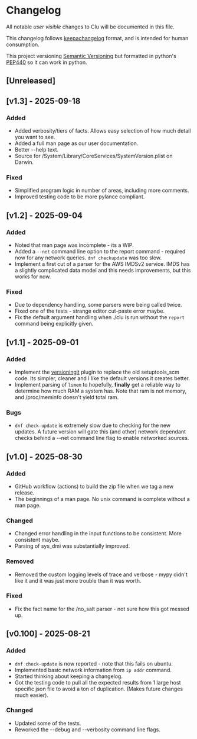 # Changelog

All notable *user visible* changes to Clu will be documented in this file.

This changelog follows [keepachangelog](https://keepachangelog.com/en/1.0.0/) format, and is intended
for human consumption.

This project versioning [Semantic Versioning](https://semver.org) but formatted in python's
[PEP440](https://peps.python.org/pep-0440/) so it can work in python.

<!-- Added Changed Removed Fixed Bugs --- Please leave this comment before unreleased section.-->

## [Unreleased]

## [v1.3] - 2025-09-18

### Added

- Added verbosity/tiers of facts. Allows easy selection of how much detail you want to see.
- Added a full man page as our user documentation.
- Better --help text.
- Source for /System/Library/CoreServices/SystemVersion.plist on Darwin.

### Fixed

- Simplified program logic in number of areas, including more comments.
- Improved testing code to be more pylance compliant.


## [v1.2] - 2025-09-04

### Added

- Noted that man page was incomplete - its a WIP.
- Added a `--net` command line option to the report command - required now for any network queries.
  `dnf checkupdate` was too slow.
- Implement a first cut of a parser for the AWS IMDSv2 service.
  IMDS has a slightly complicated data model and this needs improvements, but this works for now.

### Fixed

- Due to dependency handling, some parsers were being called twice.
- Fixed one of the tests - strange editor cut-paste error maybe.
- Fix the default argument handling when ./clu is run without the `report` command being explicitly
  given.


## [v1.1] - 2025-09-01

### Added

- Implement the [versioningit](https://github.com/jwodder/versioningit) plugin to replace the old
  setuptools_scm code. Its simpler, cleaner and I like the default versions it creates better.
- Implement parsing of `lsmem` to hopefully, **finally** get a reliable way to determine how much RAM
  a system has. Note that ram is not memory, and /proc/meminfo doesn't yield total ram.

### Bugs

- `dnf check-update` is extremely slow due to checking for the new updates. A future version will gate
  this (and other) network dependant checks behind a --net command line flag to enable networked sources.


## [v1.0] - 2025-08-30

### Added

- GitHub workflow (actions) to build the zip file when we tag a new release.
- The beginnings of a man page. No unix command is complete without a man page.

### Changed

- Changed error handling in the input functions to be consistent. More consistent maybe.
- Parsing of sys_dmi was substantially improved.

### Removed

- Removed the custom logging levels of trace and verbose - mypy didn't like it and it was just
  more trouble than it was worth.

### Fixed

- Fix the fact name for the /no_salt parser - not sure how this got messed up.


## [v0.100] - 2025-08-21

### Added

- `dnf check-update` is now reported - note that this fails on ubuntu.
- Implemented basic network information from `ip addr` command.
- Started thinking about keeping a changelog.
- Got the testing code to pull all the expected results from 1 large host specific json file
  to avoid a ton of duplication. (Makes future changes much easier).

### Changed

- Updated some of the tests.
- Reworked the --debug and --verbosity command line flags.


<!-- markdownlint-disable-file MD024 -->
